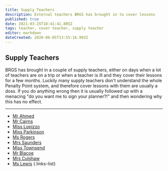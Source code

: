 ```yaml
---
title: Supply Teachers
description: External teachers BRGS has brought in to cover lessons
published: true
date: 2021-03-25T18:41:41.805Z
tags: teacher, cover teacher, supply teacher
editor: markdown
dateCreated: 2020-06-05T13:55:16.993Z
---
```


## Supply Teachers
BRGS has brought in a couple of supply teachers, either on days when a lot of teachers are on a trip or when a teacher is ill and they cover their lessons for a few months.
Luckily many supply teachers don't understand the whole Penalty Point system, and therefore cover lessons with them are usually a doss. If you do anything wrong then it is usually followed up with a menacing "do you want me to sign your planner?!" and then wondering why this has no effect.
___

- [Mr Ahmed](/teachers/supply/lemon-curd)
- [Mr Cairns](/teachers/past/mr-cairns)
- [Miss Lopizzo](/teachers/supply/miss-lopizzo)
- [Miss Parkinson](/teachers/supply/miss-parkinson)
- [Ms Rogers](/teachers/past/ms-rogers)
- [Mrs Saunders](/teachers/supply/mrs-saunders)
- [Miss Townsend](/teachers/past/miss-townsend)
- [Mr Blacoe](/teachers/supply/mr-blacoe)
- [Mrs Culshaw](/teachers/supply/mrs-culshaw)
- [Ms Lewis](/teachers/supply/ms-lewis)
{.links-list}

